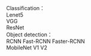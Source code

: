 Classification：  
  Lenet5  
  VGG  
  ResNet  
Object detection：  
  RCNN Fast-RCNN Faster-RCNN  
  MobileNet V1 V2  

